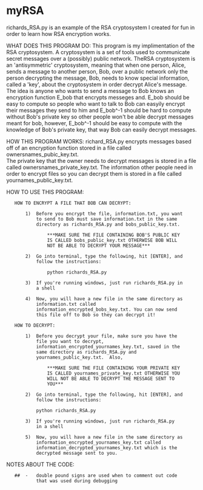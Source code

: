 # myRSA



   richards_RSA.py is an example of the RSA cryptosystem I created for
   fun in order to learn how RSA encryption works.

   WHAT DOES THIS PROGRAM DO:
   This program is my implimentation of the RSA cryptosystem.  A
   cryptosystem is a set of tools used to communicate secret messages
   over a (possibly) public network. TheRSA cryptosystem is an 
   'antisymmetric' cryptosystem, meaning that when one person, Alice,
   sends a message to another person, Bob, over a public network only
   the person decrypting the message, Bob, needs to know special 
   information, called a 'key', about the cryptosystem in order 
   decrypt Alice's message. The idea is anyone who wants to send a 
   message to Bob knows an encryption function E_bob that encrypts 
   messeges and. E_bob should be easy to compute so people who want 
   to talk to Bob can easyily encrypt their messages they send to him
   and E_bob^-1 should be hard to compute without Bob's private key 
   so other people won't be able decrypt messages meant for bob, 
   however, E_bob^-1 should be easy to compute with the knowledge of 
   Bob's private key, that way Bob can easily decrypt messages.
   
   HOW THIS PROGRAM WORKS:
   richard_RSA.py encrypts messages based off of an encryption 
   function stored in a file called ownersnames_pubic_key.txt.  
   The private key that the owner needs to decrypt messages is stored
   in a file called ownersnames_private_key.txt.  The information 
   other people need in order to encrypt files so you can decrypt 
   them is stored in a file called yournames_public_key.txt.

   HOW TO USE THIS PROGRAM:
   
       HOW TO ENCRYPT A FILE THAT BOB CAN DECRYPT:
       
           1)  Before you encrypt the file, information.txt, you want 
               to send to Bob must save information.txt in the same
               directory as richards_RSA.py and bobs_public_key.txt.

                   ***MAKE SURE THE FILE CONTAINING BOB'S PUBLIC KEY
                   IS CALLED bobs_public_key.txt OTHERWISE BOB WILL
                   NOT BE ABLE TO DECRYPT YOUR MESSAGE***

           2)  Go into terminal, type the following, hit [ENTER], and
               follow the instructions:
               
                   python richards_RSA.py

           3)  If you're running windows, just run richards_RSA.py in
               a shell

           4)  Now, you will have a new file in the same directory as
               information.txt called
               information_encrypted_bobs_key.txt. You can now send
               this file off to Bob so they can decrypt it!

       HOW TO DECRYPT:

           1)  Before you decrypt your file, make sure you have the
               file you want to decrypt,
               information_encrypted_yournames_key.txt, saved in the
               same directory as richards_RSA.py and
               yournames_public_key.txt.  Also,

                   ***MAKE SURE THE FILE CONTAINING YOUR PRIVATE KEY
                   IS CALLED yournames_private_key.txt OTHERWISE YOU
                   WILL NOT BE ABLE TO DECRYPT THE MESSAGE SENT TO
                   YOU***

           2)  Go into terminal, type the following, hit [ENTER], and
               follow the instructions:

               python richards_RSA.py

           3)  If you're running windows, just run richards_RSA.py 
               in a shell

           5)  Now, you will have a new file in the same directory as
               information_encrypted_yournames_key.txt called
               information_decrypted_yournames_key.txt which is the
               decrypted message sent to you.

   NOTES ABOUT THE CODE:

       ##  -   double pound signs are used when to comment out code
               that was used during debugging
